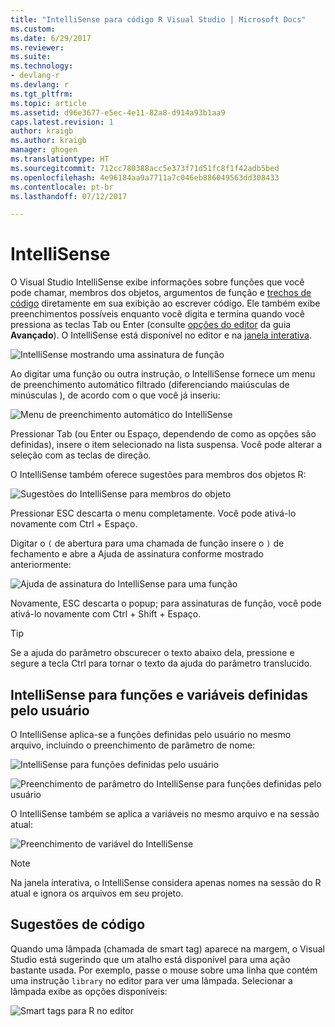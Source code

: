 ```yaml
---
title: "IntelliSense para código R Visual Studio | Microsoft Docs"
ms.custom: 
ms.date: 6/29/2017
ms.reviewer: 
ms.suite: 
ms.technology:
- devlang-r
ms.devlang: r
ms.tgt_pltfrm: 
ms.topic: article
ms.assetid: d96e3677-e5ec-4e11-82a8-d914a93b1aa9
caps.latest.revision: 1
author: kraigb
ms.author: kraigb
manager: ghogen
ms.translationtype: HT
ms.sourcegitcommit: 712cc780388acc5e373f71d51fc8f1f42adb5bed
ms.openlocfilehash: 4e96184aa9a7711a7c046eb886049563dd308433
ms.contentlocale: pt-br
ms.lasthandoff: 07/12/2017

---
```


# <a name="intellisense"></a>IntelliSense

O Visual Studio IntelliSense exibe informações sobre funções que você pode chamar, membros dos objetos, argumentos de função e [trechos de código](code-snippets.md) diretamente em sua exibição ao escrever código. Ele também exibe preenchimentos possíveis enquanto você digita e termina quando você pressiona as teclas Tab ou Enter (consulte [opções do editor](code-editing.md#editor-options) da guia **Avançado**). O IntelliSense está disponível no editor e na [janela interativa](interactive-repl.md).

![IntelliSense mostrando uma assinatura de função](media/intellisense-function-signature.png) 

Ao digitar uma função ou outra instrução, o IntelliSense fornece um menu de preenchimento automático filtrado (diferenciando maiúsculas de minúsculas ), de acordo com o que você já inseriu:

![Menu de preenchimento automático do IntelliSense](media/intellisense-auto-complete-menu.png)

Pressionar Tab (ou Enter ou Espaço, dependendo de como as opções são definidas), insere o item selecionado na lista suspensa. Você pode alterar a seleção com as teclas de direção. 

O IntelliSense também oferece sugestões para membros dos objetos R:
 
![Sugestões do IntelliSense para membros do objeto](media/intellisense-auto-complete-r-objects.png)
 
Pressionar ESC descarta o menu completamente. Você pode ativá-lo novamente com Ctrl + Espaço.

Digitar o `(` de abertura para uma chamada de função insere o `)` de fechamento e abre a Ajuda de assinatura conforme mostrado anteriormente:

![Ajuda de assinatura do IntelliSense para uma função](media/intellisense-function-signature.png)

Novamente, ESC descarta o popup; para assinaturas de função, você pode ativá-lo novamente com Ctrl + Shift + Espaço.

> [!Tip]
> Se a ajuda do parâmetro obscurecer o texto abaixo dela, pressione e segure a tecla Ctrl para tornar o texto da ajuda do parâmetro translucido.

## <a name="intellisense-for-user-defined-functions-and-variables"></a>IntelliSense para funções e variáveis definidas pelo usuário

O IntelliSense aplica-se a funções definidas pelo usuário no mesmo arquivo, incluindo o preenchimento de parâmetro de nome:

![IntelliSense para funções definidas pelo usuário](media/intellisense-same-file-functions.png)

![Preenchimento de parâmetro do IntelliSense para funções definidas pelo usuário](media/intellisense-parameter-completion.png)

O IntelliSense também se aplica a variáveis no mesmo arquivo e na sessão atual:

![Preenchimento de variável do IntelliSense](media/intellisense-variable-completion.png)

> [!Note]
> Na janela interativa, o IntelliSense considera apenas nomes na sessão do R atual e ignora os arquivos em seu projeto.

## <a name="code-suggestions"></a>Sugestões de código

Quando uma lâmpada (chamada de smart tag) aparece na margem, o Visual Studio está sugerindo que um atalho está disponível para uma ação bastante usada. Por exemplo, passe o mouse sobre uma linha que contém uma instrução `library` no editor para ver uma lâmpada. Selecionar a lâmpada exibe as opções disponíveis:

![Smart tags para R no editor](media/intellisense-smart-tags.png)

